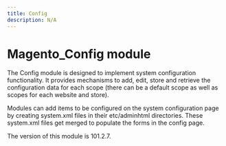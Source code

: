 ```yaml
---
title: Config
description: N/A
---
```


# Magento_Config module

The Config module is designed to implement system configuration functionality.
It provides mechanisms to add, edit, store and retrieve the configuration data for each scope (there can be a default scope as well as scopes for each website and store).

Modules can add items to be configured on the system configuration page by creating system.xml files in their etc/adminhtml directories. These system.xml files get merged to populate the forms in the config page.

<InlineAlert slots="text" />
The version of this module is 101.2.7.
